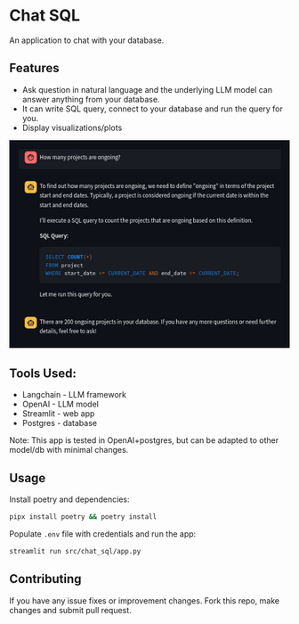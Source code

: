 # Chat SQL

An application to chat with your database.

## Features
- Ask question in natural language and the underlying LLM model can answer anything from your database.
- It can write SQL query, connect to your database and run the query for you.
- Display visualizations/plots

![UI](/docs/img/chat_sql_ui.jpg)
## Tools Used:
- Langchain - LLM framework
- OpenAI - LLM model
- Streamlit - web app
- Postgres - database

Note: This app is tested in OpenAI+postgres, but can be adapted to other model/db with minimal changes.

## Usage

Install poetry and dependencies:
```bash
pipx install poetry && poetry install
```
Populate `.env` file with credentials and run the app:
```bash
streamlit run src/chat_sql/app.py
```

## Contributing
If you have any issue fixes or improvement changes. Fork this repo, make changes and submit pull request.
